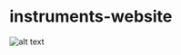 # instruments-website
![alt text](https://raw.githubusercontent.com/Aya-Jafar/instuments-web-app/main/2023-10-03%2017.53.45.jpg)
